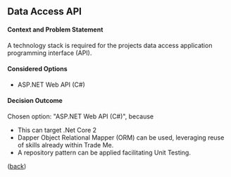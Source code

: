 ## Data Access API 

#### Context and Problem Statement

A technology stack is required for the projects data access application programming interface (API).

#### Considered Options

- ASP.NET Web API (C#)

#### Decision Outcome

Chosen option: "ASP.NET Web API (C#)", because

- This can target .Net Core 2
- Dapper Object Relational Mapper (ORM) can be used, leveraging reuse of skills already within Trade Me.
- A repository pattern can be applied facilitating Unit Testing. 



([back](README.md))